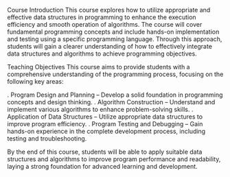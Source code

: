 Course Introduction
This course explores how to utilize appropriate and effective data structures in programming 
to enhance the execution efficiency and smooth operation of algorithms. 
The course will cover fundamental programming concepts and include hands-on implementation and testing using a specific programming language. 
Through this approach, students will gain a clearer understanding of how to effectively integrate data structures and algorithms to 
achieve programming objectives.

Teaching Objectives
This course aims to provide students with a comprehensive understanding of the programming process, focusing on the following key areas:

. Program Design and Planning – Develop a solid foundation in programming concepts and design thinking.
. Algorithm Construction – Understand and implement various algorithms to enhance problem-solving skills.
. Application of Data Structures – Utilize appropriate data structures to improve program efficiency.
. Program Testing and Debugging – Gain hands-on experience in the complete development process, including testing and troubleshooting.

By the end of this course, students will be able to apply suitable data structures and algorithms to improve program performance and readability, 
laying a strong foundation for advanced learning and development.
